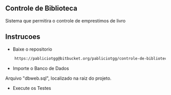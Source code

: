 ## Controle de Biblioteca

Sistema que permitira o controle de emprestimos de livro

## Instrucoes

- Baixe o repositorio
```bash
	https://pabliciotgg@bitbucket.org/pabliciotgg/controle-de-biblioteca.git
```

- Importe o Banco de Dados

Arquivo "dbweb.sql", localizado na raiz do projeto. 


- Execute os Testes